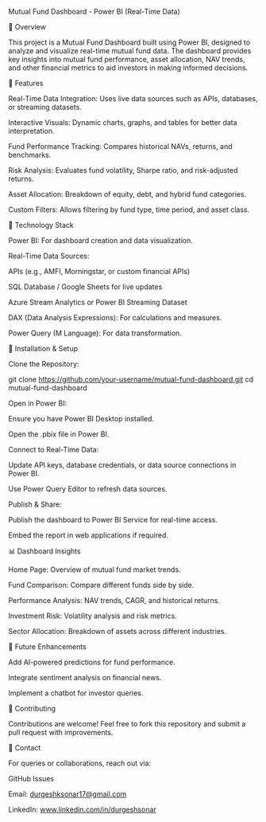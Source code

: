Mutual Fund Dashboard - Power BI (Real-Time Data)

📌 Overview

This project is a Mutual Fund Dashboard built using Power BI, designed to analyze and visualize real-time mutual fund data. The dashboard provides key insights into mutual fund performance, asset allocation, NAV trends, and other financial metrics to aid investors in making informed decisions.

🎯 Features

Real-Time Data Integration: Uses live data sources such as APIs, databases, or streaming datasets.

Interactive Visuals: Dynamic charts, graphs, and tables for better data interpretation.

Fund Performance Tracking: Compares historical NAVs, returns, and benchmarks.

Risk Analysis: Evaluates fund volatility, Sharpe ratio, and risk-adjusted returns.

Asset Allocation: Breakdown of equity, debt, and hybrid fund categories.

Custom Filters: Allows filtering by fund type, time period, and asset class.

🔧 Technology Stack

Power BI: For dashboard creation and data visualization.

Real-Time Data Sources:

APIs (e.g., AMFI, Morningstar, or custom financial APIs)

SQL Database / Google Sheets for live updates

Azure Stream Analytics or Power BI Streaming Dataset

DAX (Data Analysis Expressions): For calculations and measures.

Power Query (M Language): For data transformation.

🚀 Installation & Setup

Clone the Repository:

git clone https://github.com/your-username/mutual-fund-dashboard.git
cd mutual-fund-dashboard

Open in Power BI:

Ensure you have Power BI Desktop installed.

Open the .pbix file in Power BI.

Connect to Real-Time Data:

Update API keys, database credentials, or data source connections in Power BI.

Use Power Query Editor to refresh data sources.

Publish & Share:

Publish the dashboard to Power BI Service for real-time access.

Embed the report in web applications if required.

📊 Dashboard Insights

Home Page: Overview of mutual fund market trends.

Fund Comparison: Compare different funds side by side.

Performance Analysis: NAV trends, CAGR, and historical returns.

Investment Risk: Volatility analysis and risk metrics.

Sector Allocation: Breakdown of assets across different industries.

📌 Future Enhancements

Add AI-powered predictions for fund performance.

Integrate sentiment analysis on financial news.

Implement a chatbot for investor queries.

🤝 Contributing

Contributions are welcome! Feel free to fork this repository and submit a pull request with improvements.

📧 Contact

For queries or collaborations, reach out via:

GitHub Issues

Email: durgeshksonar17@gmail.com

LinkedIn: www.linkedin.com/in/durgeshsonar
